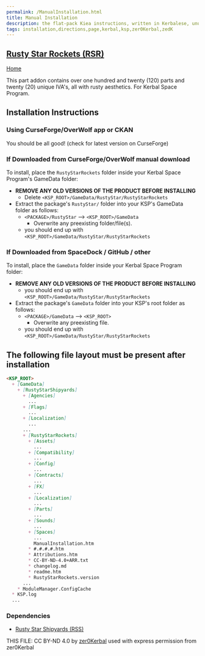 ```yaml
---
permalink: /ManualInstallation.html
title: Manual Installation
description: the flat-pack Kiea instructions, written in Kerbalese, unusally present
tags: installation,directions,page,kerbal,ksp,zer0Kerbal,zedK
---
```

<!-- ManualInstallation.md v1.0.5.0
Rusty Star Rockets (RSR)
created: 01 Apr 2022
updated: 07 Jul 2022

TEMPLATE: ManualInstallation.md v1.1.9.1
created: 01 Feb 2022
updated: 26 Apr 2023

based upon work by Lisias -->
## [Rusty Star Rockets (RSR)][mod]

[Home](./index.md)

This part addon contains over one hundred and twenty (120) parts and twenty (20) unique IVA's, all with rusty aesthetics. For Kerbal Space Program.

## Installation Instructions

### Using CurseForge/OverWolf app or CKAN

You should be all good! (check for latest version on CurseForge)

### If Downloaded from CurseForge/OverWolf manual download

To install, place the `RustyStarRockets` folder inside your Kerbal Space Program's GameData folder:

* **REMOVE ANY OLD VERSIONS OF THE PRODUCT BEFORE INSTALLING**
  * Delete `<KSP_ROOT>/GameData/RustyStar/RustyStarRockets`
* Extract the package's `RustyStar/` folder into your KSP's GameData folder as follows:
  * `<PACKAGE>/RustyStar` --> `<KSP_ROOT>/GameData`
    * Overwrite any preexisting folder/file(s).
  * you should end up with `<KSP_ROOT>/GameData/RustyStar/RustyStarRockets`

### If Downloaded from SpaceDock / GitHub / other

To install, place the `GameData` folder inside your Kerbal Space Program folder:

* **REMOVE ANY OLD VERSIONS OF THE PRODUCT BEFORE INSTALLING**
  * you should end up with `<KSP_ROOT>/GameData/RustyStar/RustyStarRockets`
* Extract the package's `GameData` folder into your KSP's root folder as follows:
  * `<PACKAGE>/GameData` --> `<KSP_ROOT>`
    * Overwrite any preexisting file.
  * you should end up with `<KSP_ROOT>/GameData/RustyStar/RustyStarRockets`

## The following file layout must be present after installation

```markdown
<KSP_ROOT>
  + [GameData]
    + [RustyStarShipyards]
      + [Agencies]
        ...
      + [Flags]
        ...
      + [Localization]
        ...
      ...
      + [RustyStarRockets]
        + [Assets]
          ...
        + [Compatibility]
          ...
        + [Config]
          ...
        + [Contracts]
          ...
        + [FX]
          ...
        + [Localization]
          ...
        + [Parts]
          ...
        + [Sounds]
          ...
        + [Spaces]
          ...
          ManualInstallation.htm
        * #.#.#.#.htm
        * Attributions.htm
        * CC-BY-ND-4.0+ARR.txt
        * changelog.md
        * readme.htm
        * RustyStarRockets.version
      ...
    * ModuleManager.ConfigCache
  * KSP.log
  ...
```

### Dependencies

* [Rusty Star Shipyards (RSS)](https://www.curseforge.com/kerbal/ksp-mods/RustyStarShipyards)

THIS FILE: CC BY-ND 4.0 by [zer0Kerbal](https://github.com/zer0Kerbal)
  used with express permission from zer0Kerbal

[mod]: https://www.curseforge.com/kerbal/ksp-mods/RustyStarRockets "Rusty Star Rockets (RSR)"